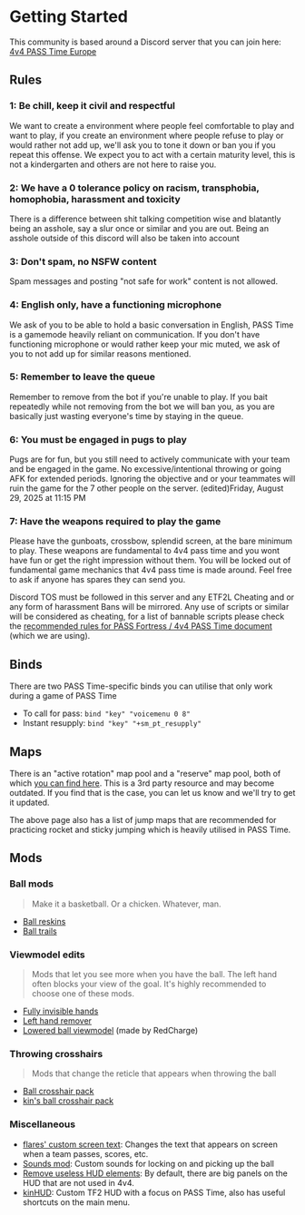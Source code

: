 # Getting Started

This community is based around a Discord server that you can join here: [4v4 PASS Time Europe](https://eu.discord.passtime.tf/)


## Rules

### 1: Be chill, keep it civil and respectful

We want to create a environment where people feel comfortable to play and want to play, if you create an environment where people refuse to play or would rather not add up, we'll ask you to tone it down or ban you if you repeat this offense. We expect you to act with a certain maturity level, this is not a kindergarten and others are not here to raise you.


### 2: We have a 0 tolerance policy on racism, transphobia, homophobia, harassment and toxicity

There is a difference between shit talking competition wise and blatantly being an asshole, say a slur once or similar and you are out.
Being an asshole outside of this discord will also be taken into account


### 3: Don't spam, no NSFW content

Spam messages and posting "not safe for work" content is not allowed.


### 4: English only, have a functioning microphone

We ask of you to be able to hold a basic conversation in English, PASS Time is a gamemode heavily reliant on communication. 
If you don't have functioning microphone or would rather keep your mic muted, we ask of you to not add up for similar reasons mentioned.


### 5: Remember to leave the queue

Remember to remove from the bot if you're unable to play. 
If you bait repeatedly while not removing from the bot we will ban you, as you are basically just wasting everyone's time by staying in the queue.


### 6: You must be engaged in pugs to play

Pugs are for fun, but you still need to actively communicate with your team and be engaged in the game. No excessive/intentional throwing or going AFK for extended periods. Ignoring the objective and or your teammates will ruin the game for the 7 other people on the server. (edited)Friday, August 29, 2025 at 11:15 PM


### 7: Have the weapons required to play the game

Please have the gunboats, crossbow, splendid screen, at the bare minimum to play. These weapons are fundamental to 4v4 pass time and you wont have fun or get the right impression without them. You will be locked out of fundamental game mechanics that 4v4 pass time is made around. Feel free to ask if anyone has spares they can send you.

Discord TOS must be followed in this server and any ETF2L Cheating and or any form of harassment Bans will be mirrored.
Any use of scripts or similar will be considered as cheating, for a list of bannable scripts please check the [recommended rules for PASS Fortress / 4v4 PASS Time document](https://docs.google.com/document/d/1AlcZo9s1-MckEXF3v15GrfYM6kqugv7G7OWns-In8Rk/edit?tab=t.0#heading=h.odbv999qb42z) (which we are using).




## Binds

There are two PASS Time-specific binds you can utilise that only work during a game of PASS Time

- To call for pass: `bind "key" "voicemenu 0 8"`
- Instant resupply: `bind "key" "+sm_pt_resupply"`


## Maps

There is an "active rotation" map pool and a "reserve" map pool, both of which [you can find here](https://old.passtime.tf/maps). This is a 3rd party resource and may become outdated. If you find that is the case, you can let us know and we'll try to get it updated.

The above page also has a list of jump maps that are recommended for practicing rocket and sticky jumping which is heavily utilised in PASS Time.


## Mods


### Ball mods

> Make it a basketball. Or a chicken. Whatever, man.

- [Ball reskins](https://gamebanana.com/mods/cats/8193)
- [Ball trails](https://gamebanana.com/mods/11843)


### Viewmodel edits

> Mods that let you see more when you have the ball.
> The left hand often blocks your view of the goal. It's highly recommended to choose one of these mods.

- [Fully invisible hands](https://gamebanana.com/mods/467431)
- [Left hand remover](https://github.com/p4sstime/archive/blob/main/client_mods/pt_left_hand_remover.7z)
- [Lowered ball viewmodel](https://drive.google.com/file/d/1JpFiBNv-zzPGKD4F1oYQAo8zEJN8qUr-/view?usp=drive_link) (made by RedCharge)


### Throwing crosshairs

> Mods that change the reticle that appears when throwing the ball

- [Ball crosshair pack](https://github.com/p4sstime/archive/blob/main/client_mods/pt-crosshairs.7z)
- [kin's ball crosshair pack](https://discord.com/channels/1247997491324911690/1247997492063371297/1352328143410823179)


### Miscellaneous

- [flares' custom screen text](https://github.com/p4sstime/archive/blob/main/client_mods/Improved%204v4%20PT%20chat_english.txt.7z): Changes the text that appears on screen when a team passes, scores, etc.
- [Sounds mod](https://github.com/p4sstime/archive/blob/main/client_mods/pt-sound-mod.7z): Custom sounds for locking on and picking up the ball
- [Remove useless HUD elements](https://github.com/p4sstime/archive/tree/main/client_mods#removing-the-pass-time-power-meter-from-your-hud): By default, there are  big panels on the HUD that are not used in 4v4.
- [kinHUD](https://github.com/kindredtf/kinhud): Custom TF2 HUD with a focus on PASS Time, also has useful shortcuts on the main menu.
